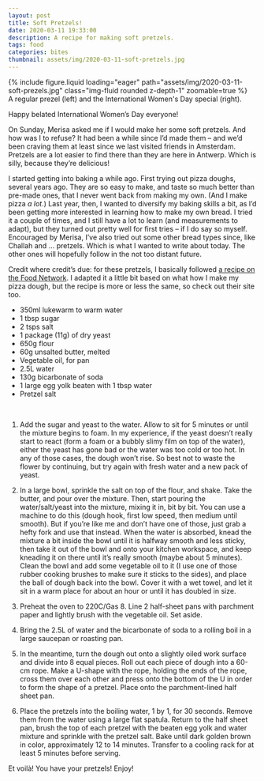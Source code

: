 ```yaml
---
layout: post
title: Soft Pretzels!
date: 2020-03-11 19:33:00
description: A recipe for making soft pretzels.
tags: food
categories: bites
thumbnail: assets/img/2020-03-11-soft-pretzels.jpg
---
```


<div class="row mt-3">
    <div class="col-sm mt-3 mt-md-0">
        {% include figure.liquid loading="eager" path="assets/img/2020-03-11-soft-prezels.jpg" class="img-fluid rounded z-depth-1" zoomable=true %}
    </div>
</div>
<div class="caption">
    A regular prezel (left) and the International Women's Day special (right).
</div>

Happy belated International Women’s Day everyone!

On Sunday, Merisa asked me if I would make her some soft pretzels. And how was I to refuse? It had been a while since I’d made them – and we’d been craving them at least since we last visited friends in Amsterdam. Pretzels are a lot easier to find there than they are here in Antwerp. Which is silly, because they’re delicious!

I started getting into baking a while ago. First trying out pizza doughs, several years ago. They are so easy to make, and taste so much better than pre-made ones, that I never went back from making my own. (And I make pizza *a lot*.) Last year, then, I wanted to diversify my baking skills a bit, as I’d been getting more interested in learning how to make my own bread. I tried it a couple of times, and I still have a lot to learn (and measurements to adapt), but they turned out pretty well for first tries – if I do say so myself. Encouraged by Merisa, I’ve also tried out some other bread types since, like Challah and … pretzels. Which is what I wanted to write about today. The other ones will hopefully follow in the not too distant future.

Credit where credit’s due: for these pretzels, I basically followed [a recipe on the Food Network](http://www.foodnetwork.co.uk/recipes/homemade-soft-pretzels.html?utm_source=foodnetwork.com&amp;utm_medium=domestic). I adapted it a little bit based on what how I make my pizza dough, but the recipe is more or less the same, so check out their site too. 

* 350ml lukewarm to warm water
* 1 tbsp sugar
* 2 tsps salt
* 1 package (11g) of dry yeast
* 650g flour
* 60g unsalted butter, melted
* Vegetable oil, for pan
* 2.5L water
* 130g bicarbonate of soda
* 1 large egg yolk beaten with 1 tbsp water
* Pretzel salt

⠀
1) Add the sugar and yeast to the water. Allow to sit for 5 minutes or until the mixture begins to foam. In my experience, if the yeast doesn’t really start to react (form a foam or a bubbly slimy film on top of the water), either the yeast has gone bad or the water was too cold or too hot. In any of those cases, the dough won’t rise. So best not to waste the flower by continuing, but try again with fresh water and a new pack of yeast.

2) In a large bowl, sprinkle the salt on top of the flour, and shake. Take the butter, and pour over the mixture. Then, start pouring the water/salt/yeast into the mixture, mixing it in, bit by bit. You can use a machine to do this (dough hook, first low speed, then medium until smooth). But if you’re like me and don’t have one of those, just grab a hefty fork and use that instead. When the water is absorbed, knead the mixture a bit inside the bowl until it is halfway smooth and less sticky, then take it out of the bowl and onto your kitchen workspace, and keep kneading it on there until it’s really smooth (maybe about 5 minutes). Clean the bowl and add some vegetable oil to it (I use one of those rubber cooking brushes to make sure it sticks to the sides), and place the ball of dough back into the bowl. Cover it with a wet towel, and let it sit in a warm place for about an hour or until it has doubled in size.

3) Preheat the oven to 220C/Gas 8. Line 2 half-sheet pans with parchment paper and lightly brush with the vegetable oil. Set aside.

3) Bring the 2.5L of water and the bicarbonate of soda to a rolling boil in a large saucepan or roasting pan.

4) In the meantime, turn the dough out onto a slightly oiled work surface and divide into 8 equal pieces. Roll out each piece of dough into a 60-cm rope. Make a U-shape with the rope, holding the ends of the rope, cross them over each other and press onto the bottom of the U in order to form the shape of a pretzel. Place onto the parchment-lined half sheet pan.

5) Place the pretzels into the boiling water, 1 by 1, for 30 seconds. Remove them from the water using a large flat spatula. Return to the half sheet pan, brush the top of each pretzel with the beaten egg yolk and water mixture and sprinkle with the pretzel salt. Bake until dark golden brown in color, approximately 12 to 14 minutes. Transfer to a cooling rack for at least 5 minutes before serving.

Et voilà! You have your pretzels! Enjoy!
